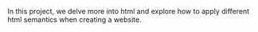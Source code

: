 In this project, we delve more into html and explore how to apply different html semantics when creating a website.

